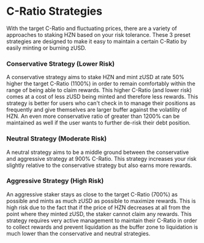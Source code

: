 # C-Ratio Strategies

With the target C-Ratio and fluctuating prices, there are a variety of approaches to staking HZN based on your risk tolerance. These 3 preset strategies are designed to make it easy to maintain a certain C-Ratio by easily minting or burning zUSD.

### **Conservative Strategy (Lower Risk)**

A conservative strategy aims to stake HZN and mint zUSD at rate 50% higher the target C-Ratio (1100%) in order to remain comfortably within the range of being able to claim rewards. This higher C-Ratio (and lower risk) comes at a cost of less zUSD being minted and therefore less rewards. This strategy is better for users who can't check in to manage their positions as frequently and give themselves are larger buffer against the volatility of HZN. An even more conservative ratio of greater than 1200% can be maintained as well if the user wants to further de-risk their debt position.

### **Neutral Strategy (Moderate Risk)**

A neutral strategy aims to be a middle ground between the conservative and aggressive strategy at 900% C-Ratio. This strategy increases your risk slightly relative to the conservative strategy but also earns more rewards.

### **Aggressive Strategy (High Risk)**

An aggressive staker stays as close to the target C-Ratio (700%) as possible and mints as much zUSD as possible to maximize rewards. This is high risk due to the fact that if the price of HZN decreases at all from the point where they minted zUSD, the staker cannot claim any rewards. This strategy requires very active management to maintain their C-Ratio in order to collect rewards and prevent liquidation as the buffer zone to liquidation is much lower than the conservative and neutral strategies.
